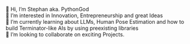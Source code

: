 👋 Hi, I’m Stephan aka. PythonGod  
👀 I’m interested in Innovation, Entrepreneurship and great Ideas  
🌱 I’m currently learning about LLMs, Human Pose Estimation and how to build Terminator-like AIs by using preexisting libraries  
💞️ I’m looking to collaborate on exciting Projects.

<!---
StephanPythonGod/StephanPythonGod is a ✨ special ✨ repository because its `README.md` (this file) appears on your GitHub profile.
You can click the Preview link to take a look at your changes.
--->
